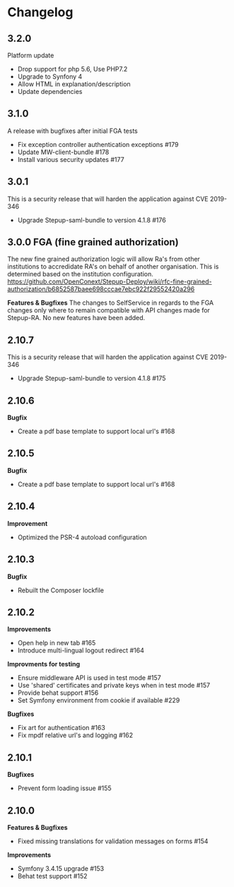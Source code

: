 # Changelog

## 3.2.0
Platform update
 * Drop support for php 5.6, Use PHP7.2
 * Upgrade to Synfony 4
 * Allow HTML in explanation/description
 * Update dependencies

## 3.1.0
A release with bugfixes after initial FGA tests
 * Fix exception controller authentication exceptions #179
 * Update MW-client-bundle #178
 * Install various security updates #177

## 3.0.1 
This is a security release that will harden the application against CVE 2019-346
 * Upgrade Stepup-saml-bundle to version 4.1.8 #176
 
## 3.0.0 FGA (fine grained authorization)

The new fine grained authorization logic will allow Ra's from other institutions to accredidate RA's on behalf of another organisation. This is determined based on the institution configuration. https://github.com/OpenConext/Stepup-Deploy/wiki/rfc-fine-grained-authorization/b6852587baee698cccae7ebc922f29552420a296

**Features & Bugfixes**
The changes to SelfService in regards to the FGA changes only where to remain compatible with API changes made for Stepup-RA. No new features have been added.

## 2.10.7
This is a security release that will harden the application against CVE 2019-346
 * Upgrade Stepup-saml-bundle to version 4.1.8 #175

## 2.10.6
**Bugfix**
 * Create a pdf base template to support local url's #168

## 2.10.5
**Bugfix**
* Create a pdf base template to support local url's #168

## 2.10.4
**Improvement**
* Optimized the PSR-4 autoload configuration

## 2.10.3
**Bugfix**
* Rebuilt the Composer lockfile

## 2.10.2
**Improvements**
* Open help in new tab #165
* Introduce multi-lingual logout redirect #164

**Improvments for testing**
* Ensure middleware API is used in test mode #157
* Use 'shared' certificates and private keys when in test mode #157
* Provide behat support #156
* Set Symfony environment from cookie if available #229 

**Bugfixes**
* Fix art for authentication #163
* Fix mpdf relative url's and logging #162 

## 2.10.1
**Bugfixes**
* Prevent form loading issue #155

## 2.10.0
**Features & Bugfixes**
* Fixed missing translations for validation messages on forms #154

**Improvements**
* Symfony 3.4.15 upgrade #153
* Behat test support #152
